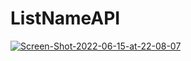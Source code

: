 # ListNameAPI

<a href="https://ibb.co/pPwG4QW"><img src="https://i.ibb.co/z5xjPF8/Screen-Shot-2022-06-15-at-22-08-07.png" alt="Screen-Shot-2022-06-15-at-22-08-07" border="0" /></a>
